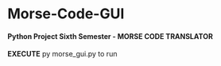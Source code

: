 # Morse-Code-GUI

#### Python Project Sixth Semester - MORSE CODE TRANSLATOR
 

**EXECUTE** py morse_gui.py to run
